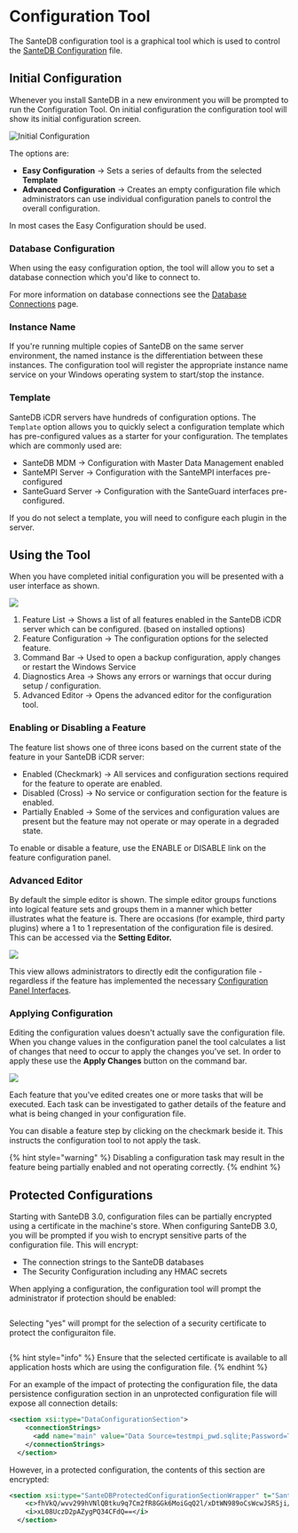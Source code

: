 # Configuration Tool

The SanteDB configuration tool is a graphical tool which is used to control the [SanteDB Configuration](../host-configuration-file/) file.

## Initial Configuration

Whenever you install SanteDB in a new environment you will be prompted to run the Configuration Tool. On initial configuration the configuration tool will show its initial configuration screen.

![Initial Configuration](<../../../.gitbook/assets/image (418) (1) (1) (1) (1) (1) (1) (1).png>)

The options are:

* **Easy Configuration** -> Sets a series of defaults from the selected **Template**
* **Advanced Configuration** -> Creates an empty configuration file which administrators can use individual configuration panels to control the overall configuration.

In most cases the Easy Configuration should be used.

### Database Configuration

When using the easy configuration option, the tool will allow you to set a database connection which you'd like to connect to.&#x20;

For more information on database connections see the [Database Connections](persistence-settings/database-connections.md) page.

### Instance Name

If you're running multiple copies of SanteDB on the same server environment, the named instance is the differentiation between these instances. The configuration tool will register the appropriate instance name service on your Windows operating system to start/stop the instance.

### Template

SanteDB iCDR servers have hundreds of configuration options. The `Template` option allows you to quickly select a configuration template which has pre-configured values as a starter for your configuration. The templates which are commonly used are:

* SanteDB MDM -> Configuration with Master Data Management enabled
* SanteMPI Server -> Configuration with the SanteMPI interfaces pre-configured
* SanteGuard Server -> Configuration with the SanteGuard interfaces pre-configured.

If you do not select a template, you will need to configure each plugin in the server.

## Using the Tool

When you have completed initial configuration you will be presented with a user interface as shown.

![](<../../../.gitbook/assets/image (484).png>)

1. Feature List -> Shows a list of all features enabled in the SanteDB iCDR server which can be configured. (based on installed options)
2. Feature Configuration -> The configuration options for the selected feature.
3. Command Bar -> Used to open a backup configuration, apply changes or restart the Windows Service
4. Diagnostics Area -> Shows any errors or warnings that occur during setup / configuration.
5. Advanced Editor -> Opens the advanced editor for the configuration tool.

### Enabling or Disabling a Feature

The feature list shows one of three icons based on the current state of the feature in your SanteDB iCDR server:

* Enabled (Checkmark) -> All services and configuration sections required for the feature to operate are enabled.
* Disabled (Cross) -> No service or configuration section for the feature is enabled.
* Partially Enabled -> Some of the services and configuration values are present but the feature may not operate or may operate in a degraded state.

To enable or disable a feature, use the ENABLE or DISABLE link on the feature configuration panel.

### Advanced Editor

By default the simple editor is shown. The simple editor groups functions into logical feature sets and groups them in a manner which better illustrates what the feature is. There are occasions (for example, third party plugins) where a 1 to 1 representation of the configuration file is desired. This can be accessed via the **Setting Editor.**&#x20;

![](<../../../.gitbook/assets/image (417) (1) (1) (1).png>)

This view allows administrators to directly edit the configuration file - regardless if the feature has implemented the necessary [Configuration Panel Interfaces](../../../developers/extending-santesuite/extending-santedb/server-plugins/implementing-.net-features/configuration/configuration-panels.md).

### Applying Configuration

Editing the configuration values doesn't actually save the configuration file. When you change values in the configuration panel the tool calculates a list of changes that need to occur to apply the changes you've set. In order to apply these use the **Apply Changes** button on the command bar.

![](<../../../.gitbook/assets/image (463).png>)

Each feature that you've edited creates one or more tasks that will be executed. Each task can be investigated to gather details of the feature and what is being changed in your configuration file.

You can disable a feature step by clicking on the checkmark beside it. This instructs the configuration tool to not apply the task.&#x20;

{% hint style="warning" %}
Disabling a configuration task may result in the feature being partially enabled and not operating correctly.&#x20;
{% endhint %}

## Protected Configurations

Starting with SanteDB 3.0, configuration files can be partially encrypted using a certificate in the machine's store. When configuring SanteDB 3.0, you will be prompted if you wish to encrypt sensitive parts of the configuration file. This will encrypt:

* The connection strings to the SanteDB databases
* The Security Configuration including any HMAC secrets

When applying a configuration, the configuration tool will prompt the administrator if protection should be enabled:

<figure><img src="../../../.gitbook/assets/image (3).png" alt=""><figcaption></figcaption></figure>

Selecting "yes" will prompt for the selection of a security certificate to protect the configuraiton file.

<figure><img src="../../../.gitbook/assets/image (1) (2).png" alt=""><figcaption></figcaption></figure>

{% hint style="info" %}
Ensure that the selected certificate is available to all application hosts which are using the configuration file.
{% endhint %}



For an example of the impact of protecting the configuration file, the data persistence configuration section in an unprotected configuration file will expose all connection details:

```xml
<section xsi:type="DataConfigurationSection">
    <connectionStrings>
      <add name="main" value="Data Source=testmpi_pwd.sqlite;Password=Test123" provider="sqlite" />
    </connectionStrings>
  </section>
```

However, in a protected configuration, the contents of this section are encrypted:

```xml
<section xsi:type="SanteDBProtectedConfigurationSectionWrapper" t="SanteDB.Core.Configuration.Data.DataConfigurationSection, SanteDB.Core.Api, Version=3.0.0.0, Culture=neutral, PublicKeyToken=null">
    <c>fhVkQ/wvv299hVNlQBtku9q7Cm2fR8GGk6MoiGqQ2l/xDtWN989oCsWcwJSRSji/8Uwp9Jubzx2yWRq6tdABSjWvopSx0SPN/O4+b3f9UUbuI/NPR1qzAKzFRfJU1Ox8YyACs6wWI7hfgC1M3VsGsyF3X2jzuxiu7CwFxk2U56vujj1OXl9gdA6WX9uc/87gFP7yC9oGmBcBCPl2KHHdE5WODeNutzjRXx+zJYqHPoNIadA/4wyVNKNY0VJ3wG6Lm5FybOmYkvID6g4J7euSCkmgHcOyyq44C2yHc86OjLdxvJP43hqv8id9zUKakomen9xGdj2I5GOgF0W80haQZE2u+7MqKfwC4rAm3aMXwRT4QbOZ9o+KcOCtPX091BHX/gmw+dXNgjkPIEUXL+CKXxZnD6B+VMAF9DQsSKOilN11JYJidn1p1rAJ6SG6ds1MJZzwzScwxsV+cnMXR1WTMVk42D2OaXiDhePnB5vFXIA=</c>
    <i>xL08UczD2pAZygPQ34CFdQ==</i>
  </section>
```
